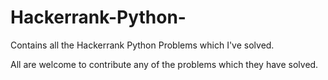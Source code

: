 # Hackerrank-Python-
Contains all the Hackerrank Python Problems which I've solved.

All are welcome to contribute any of the problems which they have solved.
